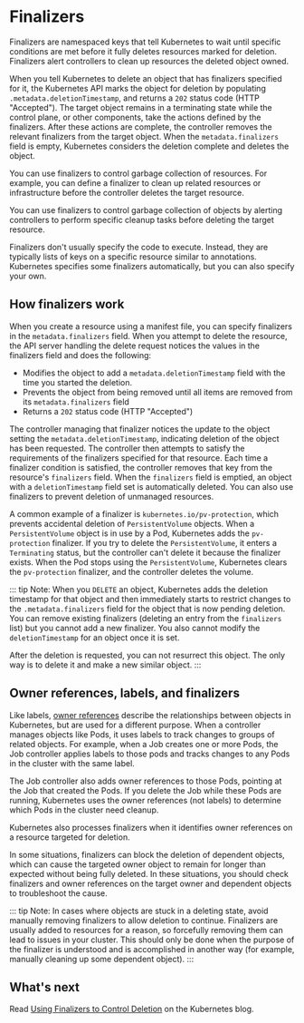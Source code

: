 # Finalizers

Finalizers are namespaced keys that tell Kubernetes to wait until specific conditions are met before it fully deletes resources marked for deletion. Finalizers alert controllers to clean up resources the deleted object owned.

When you tell Kubernetes to delete an object that has finalizers specified for it, the Kubernetes API marks the object for deletion by populating `.metadata.deletionTimestamp`, and returns a `202` status code (HTTP "Accepted"). The target object remains in a terminating state while the control plane, or other components, take the actions defined by the finalizers. After these actions are complete, the controller removes the relevant finalizers from the target object. When the `metadata.finalizers` field is empty, Kubernetes considers the deletion complete and deletes the object.

You can use finalizers to control garbage collection of resources. For example, you can define a finalizer to clean up related resources or infrastructure before the controller deletes the target resource.

You can use finalizers to control garbage collection of objects by alerting controllers to perform specific cleanup tasks before deleting the target resource.

Finalizers don't usually specify the code to execute. Instead, they are typically lists of keys on a specific resource similar to annotations. Kubernetes specifies some finalizers automatically, but you can also specify your own.

## How finalizers work

When you create a resource using a manifest file, you can specify finalizers in the `metadata.finalizers` field. When you attempt to delete the resource, the API server handling the delete request notices the values in the finalizers field and does the following:

- Modifies the object to add a `metadata.deletionTimestamp` field with the time you started the deletion.
- Prevents the object from being removed until all items are removed from its `metadata.finalizers` field
- Returns a `202` status code (HTTP "Accepted")

The controller managing that finalizer notices the update to the object setting the `metadata.deletionTimestamp`, indicating deletion of the object has been requested. The controller then attempts to satisfy the requirements of the finalizers specified for that resource. Each time a finalizer condition is satisfied, the controller removes that key from the resource's `finalizers` field. When the `finalizers` field is emptied, an object with a `deletionTimestamp` field set is automatically deleted. You can also use finalizers to prevent deletion of unmanaged resources.

A common example of a finalizer is `kubernetes.io/pv-protection`, which prevents accidental deletion of `PersistentVolume` objects. When a `PersistentVolume` object is in use by a Pod, Kubernetes adds the `pv-protection` finalizer. If you try to delete the `PersistentVolume`, it enters a `Terminating` status, but the controller can't delete it because the finalizer exists. When the Pod stops using the `PersistentVolume`, Kubernetes clears the `pv-protection` finalizer, and the controller deletes the volume.

::: tip Note:
When you `DELETE` an object, Kubernetes adds the deletion timestamp for that object and then immediately starts to restrict changes to the `.metadata.finalizers` field for the object that is now pending deletion. You can remove existing finalizers (deleting an entry from the `finalizers` list) but you cannot add a new finalizer. You also cannot modify the `deletionTimestamp` for an object once it is set.

After the deletion is requested, you can not resurrect this object. The only way is to delete it and make a new similar object.
:::

## Owner references, labels, and finalizers

Like labels, [owner references](https://kubernetes.io/docs/concepts/overview/working-with-objects/owners-dependents/) describe the relationships between objects in Kubernetes, but are used for a different purpose. When a controller manages objects like Pods, it uses labels to track changes to groups of related objects. For example, when a Job creates one or more Pods, the Job controller applies labels to those pods and tracks changes to any Pods in the cluster with the same label.

The Job controller also adds owner references to those Pods, pointing at the Job that created the Pods. If you delete the Job while these Pods are running, Kubernetes uses the owner references (not labels) to determine which Pods in the cluster need cleanup.

Kubernetes also processes finalizers when it identifies owner references on a resource targeted for deletion.

In some situations, finalizers can block the deletion of dependent objects, which can cause the targeted owner object to remain for longer than expected without being fully deleted. In these situations, you should check finalizers and owner references on the target owner and dependent objects to troubleshoot the cause.

::: tip Note: 
In cases where objects are stuck in a deleting state, avoid manually removing finalizers to allow deletion to continue. Finalizers are usually added to resources for a reason, so forcefully removing them can lead to issues in your cluster. This should only be done when the purpose of the finalizer is understood and is accomplished in another way (for example, manually cleaning up some dependent object).
:::

## What's next

Read [Using Finalizers to Control Deletion](https://kubernetes.io/blog/2021/05/14/using-finalizers-to-control-deletion/) on the Kubernetes blog.